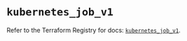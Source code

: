 # `kubernetes_job_v1`

Refer to the Terraform Registry for docs: [`kubernetes_job_v1`](https://registry.terraform.io/providers/hashicorp/kubernetes/2.25.2/docs/resources/job_v1).
